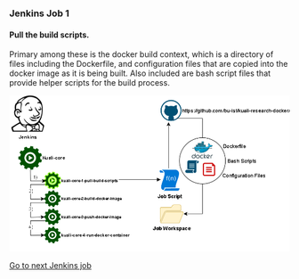 ### **Jenkins Job 1**

#### **Pull the build scripts.** 

Primary among these is the docker build context, which is a directory of files including the Dockerfile, and configuration files that are copied into the docker image as it is being built. Also included are bash script files that provide helper scripts for the build process.

<img src="images\deployment2.png" alt="deployment2"/>

[Go to next Jenkins job](Jenkins2.md)